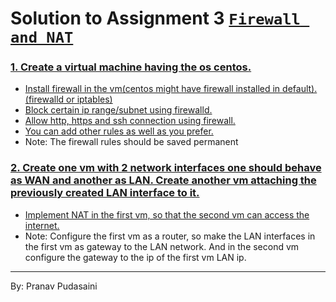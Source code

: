 # Solution to Assignment 3 [`Firewall and NAT`](https://docs.google.com/document/d/1EfTL0VKDpFqrB-z00YErlMk_ZEUF4rKLLvIwgtNAX-c/edit#)


### <a href="/Solution.md#1-create-a-virtual-machine-having-the-os-centos"> 1. Create a virtual machine having the os centos. </a>

* [Install firewall in the vm(centos might have firewall installed in default).(firewalld or iptables)](/Solution.md#firewalld-was-already-installed-in-centos)
* [Block certain ip range/subnet using firewalld.](/Solution.md#firewalld-was-already-installed-in-centos)
* [Allow http, https and ssh connection using firewall.](/Solution.md#we-need-to-add-ports-80---http-443---https-and-22---ssh-we-can-directly-use-service-names-to-use-default-ports-instead-of-writing-them-manually)
* [You can add other rules as well as you prefer.](/Solution.md#blocking-tcp-port-9090)
* Note: The firewall rules should be saved permanent

### <a href="/Solution.md#2-create-one-vm-with-2-network-interfaces-one-should-behave-as-wan-and-another-as-lan-create-another-vm-attaching-the-previously-created-lan-interface-to-it"> 2. Create one vm with 2 network interfaces one should behave as WAN and another as LAN. Create another vm attaching the previously created LAN interface to it. </a> 
* [Implement NAT in the first vm, so that the second vm can access the internet.](/Solution.md#2-create-one-vm-with-2-network-interfaces-one-should-behave-as-wan-and-another-as-lan-create-another-vm-attaching-the-previously-created-lan-interface-to-i)
* Note: Configure the first vm as a router, so make the LAN interfaces in the first vm as gateway to the LAN network. And in the second vm configure the gateway to the ip of the first vm LAN ip.

---

By: Pranav Pudasaini
